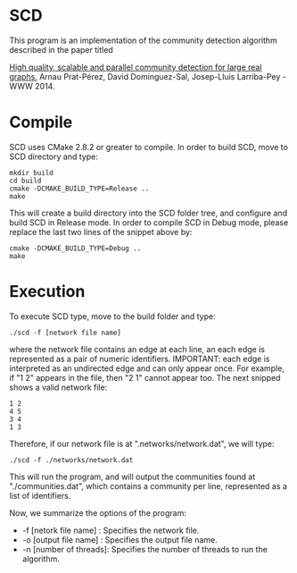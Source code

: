 SCD
===

This program is an implementation of the community detection algorithm described in the paper titled

[High quality, scalable and parallel community detection for large real graphs.](https://www.dama.upc.edu/publications/fp546prat.pdf) Arnau Prat-Pérez, David Dominguez-Sal, Josep-Lluis Larriba-Pey - WWW 2014.


Compile
===

SCD uses CMake 2.8.2 or greater to compile. In order to build SCD, move to SCD directory and type:

```
mkdir build
cd build
cmake -DCMAKE_BUILD_TYPE=Release ..
make
``` 

This will create a build directory into the SCD folder tree, and configure and build SCD in Release mode.
In order to compile SCD in Debug mode, please replace the last two lines of the snippet above by:

```
cmake -DCMAKE_BUILD_TYPE=Debug ..
make
``` 

Execution
===

To execute SCD type, move to the build folder and type:

```
./scd -f [network file name]
```

where the network file contains an edge at each line, an each edge is represented as a pair of numeric identifiers. 
IMPORTANT: each edge is interpreted as an undirected edge and can only appear once. For example,
if "1 2" appears in the file, then "2 1" cannot appear too. The next snipped shows a valid network file:

```
1 2
4 5
3 4
1 3
```

Therefore, if our network file is at ".networks/network.dat", we will type:

```
./scd -f ./networks/network.dat
```

This will run the program, and will output the communities found at "./communities.dat", which contains
a community per line, represented as a list of identifiers.

Now, we summarize the options of the program:

  *  -f [netork file name] : Specifies the network file.
  *  -o [output file name] : Specifies the output file name.
  *  -n [number of threads]: Specifies the number of threads to run the algorithm.





